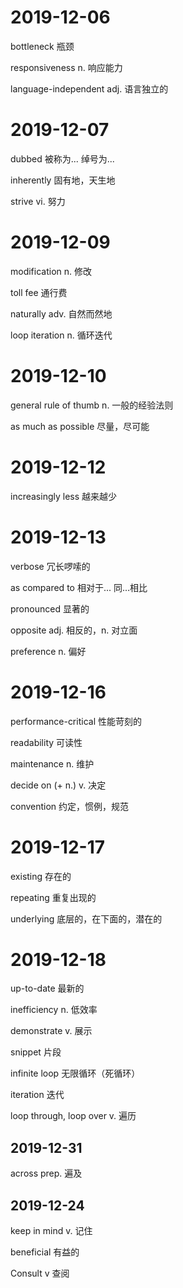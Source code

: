 # 2019-12-06

bottleneck 瓶颈

responsiveness n. 响应能力

language-independent adj. 语言独立的


# 2019-12-07

dubbed 被称为... 绰号为...

inherently 固有地，天生地

strive vi. 努力


# 2019-12-09

modification n. 修改

toll fee 通行费

naturally adv. 自然而然地

loop iteration n. 循环迭代


# 2019-12-10

general rule of thumb n. 一般的经验法则

as much as possible 尽量，尽可能


# 2019-12-12

increasingly less 越来越少


# 2019-12-13

verbose 冗长啰嗦的

as compared to 相对于... 同...相比

pronounced 显著的

opposite adj. 相反的，n. 对立面

preference n. 偏好


# 2019-12-16

performance-critical 性能苛刻的

readability 可读性

maintenance n. 维护

decide on (+ n.) v. 决定

convention 约定，惯例，规范


# 2019-12-17

existing 存在的

repeating 重复出现的

underlying 底层的，在下面的，潜在的


# 2019-12-18

up-to-date 最新的

inefficiency n. 低效率

demonstrate v. 展示

snippet 片段

infinite loop 无限循环（死循环）

iteration 迭代

loop through, loop over v. 遍历


## 2019-12-31

across prep. 遍及


## 2019-12-24

keep in mind v. 记住

beneficial 有益的

Consult v 查阅